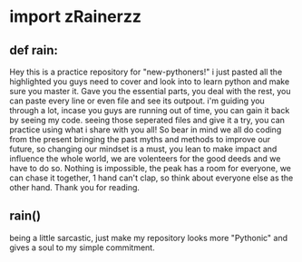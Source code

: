 # import zRainerzz
## def rain:

Hey this is a practice repository for "new-pythoners!" i just pasted all the highlighted you guys need to cover and look into to learn python and make sure you master it. Gave you the essential parts, you deal with the rest, you can paste every line or even file and see its outpout. i'm guiding you through a lot, incase you guys are running out of time, you can gain it back by seeing my code. seeing those seperated files and give it a try, you can practice using what i share with you all!
So bear in mind we all do coding from the present bringing the past myths and methods to improve our future, so changing our mindset is a must, you lean to make impact and influence the whole world, we are volenteers for the good deeds and we have to do so. Nothing is impossible, the peak has a room for everyone, we can chase it together, 1 hand can't clap, so think about everyone else as the other hand. Thank you for reading. 

## rain()
being a little sarcastic, just make my repository looks more "Pythonic" and gives a soul to my simple commitment.

